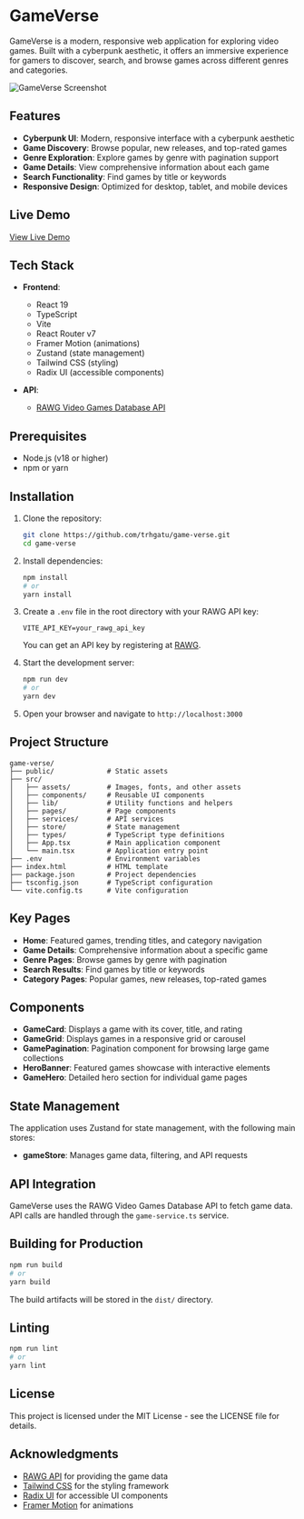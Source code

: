 # GameVerse

GameVerse is a modern, responsive web application for exploring video games. Built with a cyberpunk aesthetic, it offers an immersive experience for gamers to discover, search, and browse games across different genres and categories.

![GameVerse Screenshot](https://via.placeholder.com/1200x600/0a0a0a/06b6d4?text=GameVerse)

## Features

- **Cyberpunk UI**: Modern, responsive interface with a cyberpunk aesthetic
- **Game Discovery**: Browse popular, new releases, and top-rated games
- **Genre Exploration**: Explore games by genre with pagination support
- **Game Details**: View comprehensive information about each game
- **Search Functionality**: Find games by title or keywords
- **Responsive Design**: Optimized for desktop, tablet, and mobile devices

## Live Demo

[View Live Demo](https://game-verse-beta.vercel.app)

## Tech Stack

- **Frontend**:
  - React 19
  - TypeScript
  - Vite
  - React Router v7
  - Framer Motion (animations)
  - Zustand (state management)
  - Tailwind CSS (styling)
  - Radix UI (accessible components)

- **API**:
  - [RAWG Video Games Database API](https://rawg.io/apidocs)

## Prerequisites

- Node.js (v18 or higher)
- npm or yarn

## Installation

1. Clone the repository:
   ```bash
   git clone https://github.com/trhgatu/game-verse.git
   cd game-verse
   ```

2. Install dependencies:
   ```bash
   npm install
   # or
   yarn install
   ```

3. Create a `.env` file in the root directory with your RAWG API key:
   ```
   VITE_API_KEY=your_rawg_api_key
   ```
   You can get an API key by registering at [RAWG](https://rawg.io/apidocs).

4. Start the development server:
   ```bash
   npm run dev
   # or
   yarn dev
   ```

5. Open your browser and navigate to `http://localhost:3000`

## Project Structure

```
game-verse/
├── public/             # Static assets
├── src/
│   ├── assets/         # Images, fonts, and other assets
│   ├── components/     # Reusable UI components
│   ├── lib/            # Utility functions and helpers
│   ├── pages/          # Page components
│   ├── services/       # API services
│   ├── store/          # State management
│   ├── types/          # TypeScript type definitions
│   ├── App.tsx         # Main application component
│   └── main.tsx        # Application entry point
├── .env                # Environment variables
├── index.html          # HTML template
├── package.json        # Project dependencies
├── tsconfig.json       # TypeScript configuration
└── vite.config.ts      # Vite configuration
```

## Key Pages

- **Home**: Featured games, trending titles, and category navigation
- **Game Details**: Comprehensive information about a specific game
- **Genre Pages**: Browse games by genre with pagination
- **Search Results**: Find games by title or keywords
- **Category Pages**: Popular games, new releases, top-rated games

## Components

- **GameCard**: Displays a game with its cover, title, and rating
- **GameGrid**: Displays games in a responsive grid or carousel
- **GamePagination**: Pagination component for browsing large game collections
- **HeroBanner**: Featured games showcase with interactive elements
- **GameHero**: Detailed hero section for individual game pages

## State Management

The application uses Zustand for state management, with the following main stores:
- **gameStore**: Manages game data, filtering, and API requests

## API Integration

GameVerse uses the RAWG Video Games Database API to fetch game data. API calls are handled through the `game-service.ts` service.

## Building for Production

```bash
npm run build
# or
yarn build
```

The build artifacts will be stored in the `dist/` directory.

## Linting

```bash
npm run lint
# or
yarn lint
```


## License

This project is licensed under the MIT License - see the LICENSE file for details.

## Acknowledgments

- [RAWG API](https://rawg.io/apidocs) for providing the game data
- [Tailwind CSS](https://tailwindcss.com/) for the styling framework
- [Radix UI](https://www.radix-ui.com/) for accessible UI components
- [Framer Motion](https://www.framer.com/motion/) for animations
